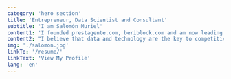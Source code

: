 ```yaml
---
category: 'hero section'
title: 'Entrepreneur, Data Scientist and Consultant'
subtitle: 'I am Salomón Muriel'
content1: 'I founded prestagente.com, beriblock.com and am now leading finco.co. My expertise is in data-driven organizations, entrepreneurship and creating award-winning products using novel technologies.'
content2: "I believe that data and technology are the key to competitive organizations. From data we create insights, from insights we build knowledge, with knowledge we can make powerful decisions and tech gives us the tools to act. Let me help you unlock the potential in your data."
img: './salomon.jpg'
linkTo: '/resume/'
linkText: 'View My Profile'
lang: 'en'
---
```

